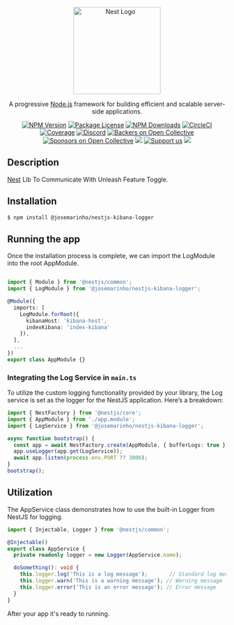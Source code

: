 <p align="center">
  <a href="http://nestjs.com/" target="blank"><img src="https://nestjs.com/img/logo-small.svg" width="200" alt="Nest Logo" /></a>
</p>

[circleci-image]: https://img.shields.io/circleci/build/github/nestjs/nest/master?token=abc123def456
[circleci-url]: https://circleci.com/gh/nestjs/nest

  <p align="center">A progressive <a href="http://nodejs.org" target="_blank">Node.js</a> framework for building efficient and scalable server-side applications.</p>
    <p align="center">
<a href="https://www.npmjs.com/~nestjscore" target="_blank"><img src="https://img.shields.io/npm/v/@nestjs/core.svg" alt="NPM Version" /></a>
<a href="https://www.npmjs.com/~nestjscore" target="_blank"><img src="https://img.shields.io/npm/l/@nestjs/core.svg" alt="Package License" /></a>
<a href="https://www.npmjs.com/~nestjscore" target="_blank"><img src="https://img.shields.io/npm/dm/@nestjs/common.svg" alt="NPM Downloads" /></a>
<a href="https://circleci.com/gh/nestjs/nest" target="_blank"><img src="https://img.shields.io/circleci/build/github/nestjs/nest/master" alt="CircleCI" /></a>
<a href="https://coveralls.io/github/nestjs/nest?branch=master" target="_blank"><img src="https://coveralls.io/repos/github/nestjs/nest/badge.svg?branch=master#9" alt="Coverage" /></a>
<a href="https://discord.gg/G7Qnnhy" target="_blank"><img src="https://img.shields.io/badge/discord-online-brightgreen.svg" alt="Discord"/></a>
<a href="https://opencollective.com/nest#backer" target="_blank"><img src="https://opencollective.com/nest/backers/badge.svg" alt="Backers on Open Collective" /></a>
<a href="https://opencollective.com/nest#sponsor" target="_blank"><img src="https://opencollective.com/nest/sponsors/badge.svg" alt="Sponsors on Open Collective" /></a>
  <a href="https://paypal.me/kamilmysliwiec" target="_blank"><img src="https://img.shields.io/badge/Donate-PayPal-ff3f59.svg"/></a>
    <a href="https://opencollective.com/nest#sponsor"  target="_blank"><img src="https://img.shields.io/badge/Support%20us-Open%20Collective-41B883.svg" alt="Support us"></a>
  <a href="https://twitter.com/nestframework" target="_blank"><img src="https://img.shields.io/twitter/follow/nestframework.svg?style=social&label=Follow"></a>
</p>
  <!--[![Backers on Open Collective](https://opencollective.com/nest/backers/badge.svg)](https://opencollective.com/nest#backer)
  [![Sponsors on Open Collective](https://opencollective.com/nest/sponsors/badge.svg)](https://opencollective.com/nest#sponsor)-->

## Description

[Nest](https://github.com/nestjs/nest) Lib To Communicate With Unleash Feature Toggle.

## Installation

```bash
$ npm install @josemarinho/nestjs-kibana-logger
```

## Running the app

Once the installation process is complete, we can import the LogModule into the root AppModule.

```ts

import { Module } from '@nestjs/common';
import { LogModule } from '@josemarinho/nestjs-kibana-logger';

@Module({
  imports: [
    LogModule.forRoot({
      kibanaHost: 'kibana-host',
      indexKibana: 'index-kibana'
    }),
  ],
  ...
})
export class AppModule {}

```

### Integrating the Log Service in `main.ts`

To utilize the custom logging functionality provided by your library, the Log service is set as the logger for the NestJS application. Here’s a breakdown:

```ts
import { NestFactory } from '@nestjs/core';
import { AppModule } from './app.module';
import { LogService } from '@josemarinho/nestjs-kibana-logger';

async function bootstrap() {
  const app = await NestFactory.create(AppModule, { bufferLogs: true });
  app.useLogger(app.get(LogService));
  await app.listen(process.env.PORT ?? 3000);
}
bootstrap();
```

## Utilization

The AppService class demonstrates how to use the built-in Logger from NestJS for logging.

```ts
import { Injectable, Logger } from '@nestjs/common';

@Injectable()
export class AppService {
  private readonly logger = new Logger(AppService.name);

  doSomething(): void {  
    this.logger.log('This is a log message');       // Standard log message  
    this.logger.warn('This is a warning message'); // Warning message  
    this.logger.error('This is an error message'); // Error message  
  }  
}

```

After your app it's ready to running.